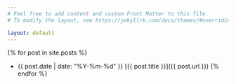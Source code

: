 ```yaml
---
# Feel free to add content and custom Front Matter to this file.
# To modify the layout, see https://jekyllrb.com/docs/themes/#overriding-theme-defaults

layout: default
---
```


{% for post in site.posts %}
* {{ post.date | date: "%Y-%m-%d" }} [{{ post.title }}]({{ post.url }})
{% endfor %}

